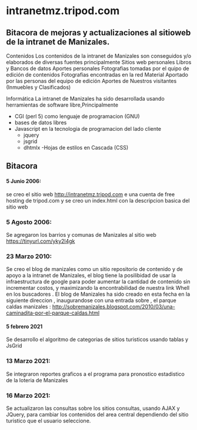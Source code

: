 # intranetmz.tripod.com
## Bitacora de mejoras y actualizaciones al sitioweb de la intranet de Manizales.

Contenidos
Los contenidos de la intranet de Manizales son conseguidos y/o elaborados de diversas fuentes principalmente
Sitios web personales
Libros y Bancos de datos
Aportes personales
Fotografias tomadas por el quipo de edición de contenidos
Fotografias encontradas en la red
Material Aportado por las personas del equipo de edición
Aportes de Nuestros visitantes (Inmuebles y Clasificados)


Informática
La intranet de Manizales ha sido desarrollada usando herramientas de software libre,Principalmente 
- CGI (perl 5) como lenguaje de programacion (GNU)
- bases de datos libres
- Javascript en la tecnologia de programacion del lado cliente
  - jquery
  - jsgrid
  - dhtmlx
-Hojas de estilos en Cascada (CSS)

## Bitacora


#### 5 Junio 2006: 
se creo el sitio web http://intranetmz.tripod.com e una cuenta de free hosting de tripod.com y se creo un index.html con la descripcion basica del sitio web

### 5 Agosto 2006: 
Se agregaron los barrios y comunas de Manizales al sitio web  https://tinyurl.com/yky2l4gk

### 23 Marzo 2010: 
Se creo el blog de manizales como un sitio repositorio de contenido y de apoyo a la intranet de Manizales, el blog tiene la posilibidad de usar la infraestructura de google para poder  aumentar la cantidad de contenido sin incrementar costos, y maximizando la encontrabilidad de nuestra link Whell en los buscadores . El blog de Manizales ha sido creado en esta fecha en la siguiente direccion , inaugurandose con una entrada sobre , el parque caldas manizales : http://sobremanizales.blogspot.com/2010/03/una-caminadita-por-el-parque-caldas.html


#### 5 febrero 2021 
Se desarrollo el algoritmo de categorias de sitios turisticos usando tablas y JsGrid

### 13 Marzo 2021: 
Se integraron reportes graficos a el programa para pronostico estadistico de la loteria de Manizales 

### 16 Marzo 2021: 
Se actualizaron las consultas sobre los sitios consultas, usando AJAX y JQuery, para cambiar los contenidos del area central dependiendo del sitio turistico que
el usuario seleccione.
